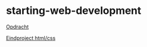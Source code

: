 # starting-web-development
[Opdracht](https://github.com/becodeorg/GNK-Holberton-1.9/blob/master/1-De-weide/02-html-css/Opdracht-9-Eindopdracht.md)  
  
[Eindproject html/css](https://geert-timmermans.github.io/starting-web-development/)
